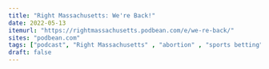 ```yaml
---
title: "Right Massachusetts: We're Back!"
date: 2022-05-13
itemurl: "https://rightmassachusetts.podbean.com/e/we-re-back/"
sites: "podbean.com"
tags: ["podcast", "Right Massachusetts" , "abortion" , "sports betting","inflation"]
draft: false
---
```

